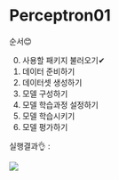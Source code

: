 # Perceptron01

순서😊

0. 사용할 패키지 불러오기✔
1. 데이터 준비하기
2. 데이터셋 생성하기
3. 모델 구성하기
4. 모델 학습과정 설정하기
5. 모델 학습시키기
6. 모델 평가하기

실행결과👌 :

<img src="https://user-images.githubusercontent.com/90026605/139610709-089b4145-6e08-4028-b465-fb68fb3e43cd.png">


